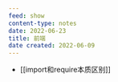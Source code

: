 ```yaml
---
feed: show
content-type: notes
date: 2022-06-23
title: 前端
date created: 2022-06-09
---
```

- [[import和require本质区别]]
